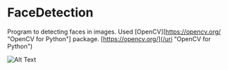 # FaceDetection
Program to detecting faces in images. 
Used [OpenCV][https://opencv.org/ "OpenCV for Python"] package.
[https://opencv.org/](/uri "OpenCV for Python")


![Alt Text](https://github.com/firdavsxon/FaceDetection/blob/master/face_1.gif)
